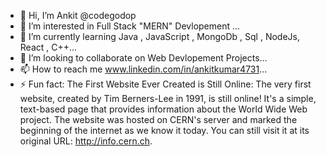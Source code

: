 - 👋 Hi, I’m Ankit @codegodop
- 👀 I’m interested in Full Stack "MERN" Devlopement  ...
- 🌱 I’m currently learning Java , JavaScript , MongoDb , Sql , NodeJs, React , C++...
- 💞️ I’m looking to collaborate on Web Devlopement Projects...
- 📫 How to reach me www.linkedin.com/in/ankitkumar4731...
- ⚡ Fun fact:
The First Website Ever Created is Still Online:
The very first website, created by Tim Berners-Lee in 1991, is still online! It's a simple,
 text-based page that provides information about the World Wide Web project.
 The website was hosted on CERN's server and marked the beginning of the internet as we know it today.
You can still visit it at its original URL: http://info.cern.ch.

<!---
codegodop/codegodop is a ✨ special ✨ repository because its `README.md` (this file) appears on your GitHub profile.
You can click the Preview link to take a look at your changes.
--->
